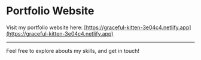# Portfolio Website

Visit my portfolio website here: [https://graceful-kitten-3e04c4.netlify.app](https://graceful-kitten-3e04c4.netlify.app)

---

Feel free to explore abouts my skills, and get in touch!
